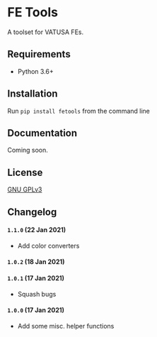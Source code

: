 # FE Tools

A toolset for VATUSA FEs.

## Requirements
- Python 3.6+


## Installation
Run `pip install fetools` from the command line


## Documentation
Coming soon.


## License
[GNU GPLv3](https://www.gnu.org/licenses/gpl-3.0.en.html)


## Changelog

#### `1.1.0` (22 Jan 2021)
- Add color converters

#### `1.0.2` (18 Jan 2021)
#### `1.0.1` (17 Jan 2021)
- Squash bugs

#### `1.0.0` (17 Jan 2021)
- Add some misc. helper functions
